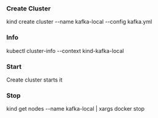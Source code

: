 ### Create Cluster
kind create cluster --name kafka-local --config kafka.yml

### Info
kubectl cluster-info --context kind-kafka-local

### Start
Create cluster starts it

### Stop
kind get nodes --name kafka-local | xargs docker stop
